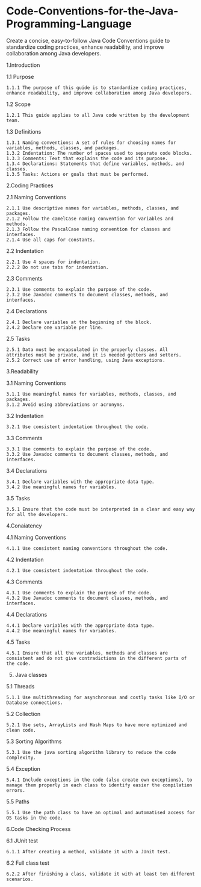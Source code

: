 # Code-Conventions-for-the-Java-Programming-Language
Create a concise, easy-to-follow Java Code Conventions guide to standardize coding practices, enhance readability, and improve collaboration among Java developers.

1.Introduction

  1.1 Purpose
  
    1.1.1 The purpose of this guide is to standardize coding practices, enhance readability, and improve collaboration among Java developers.
    
  1.2 Scope
  
    1.2.1 This guide applies to all Java code written by the development team.
    
  1.3 Definitions
  
    1.3.1 Naming conventions: A set of rules for choosing names for variables, methods, classes, and packages.
    1.3.2 Indentation: The number of spaces used to separate code blocks.
    1.3.3 Comments: Text that explains the code and its purpose.
    1.3.4 Declarations: Statements that define variables, methods, and classes.
    1.3.5 Tasks: Actions or goals that must be performed.

2.Coding Practices

  2.1 Naming Conventions
  
    2.1.1 Use descriptive names for variables, methods, classes, and packages.
    2.1.2 Follow the camelCase naming convention for variables and methods.
    2.1.3 Follow the PascalCase naming convention for classes and interfaces.
    2.1.4 Use all caps for constants.
    
  2.2 Indentation
  
    2.2.1 Use 4 spaces for indentation.
    2.2.2 Do not use tabs for indentation.
    
  2.3 Comments
  
    2.3.1 Use comments to explain the purpose of the code.
    2.3.2 Use Javadoc comments to document classes, methods, and interfaces.
    
  2.4 Declarations
  
    2.4.1 Declare variables at the beginning of the block.
    2.4.2 Declare one variable per line.
    
  2.5 Tasks
  
    2.5.1 Data must be encapsulated in the properly classes. All attributes must be private, and it is needed getters and setters.
    2.5.2 Correct use of error handling, using Java exceptions.

3.Readability

  3.1 Naming Conventions
  
    3.1.1 Use meaningful names for variables, methods, classes, and packages.
    3.1.2 Avoid using abbreviations or acronyms.
    
  3.2 Indentation
  
    3.2.1 Use consistent indentation throughout the code.
    
  3.3 Comments
  
    3.3.1 Use comments to explain the purpose of the code.
    3.3.2 Use Javadoc comments to document classes, methods, and interfaces.
    
  3.4 Declarations
  
    3.4.1 Declare variables with the appropriate data type.
    3.4.2 Use meaningful names for variables.
    
  3.5 Tasks
  
    3.5.1 Ensure that the code must be interpreted in a clear and easy way for all the developers.

4.Conaiatency

  4.1 Naming Conventions
  
    4.1.1 Use consistent naming conventions throughout the code.
    
  4.2 Indentation
  
    4.2.1 Use consistent indentation throughout the code.
    
  4.3 Comments
  
    4.3.1 Use comments to explain the purpose of the code.
    4.3.2 Use Javadoc comments to document classes, methods, and interfaces.
    
  4.4 Declarations
  
    4.4.1 Declare variables with the appropriate data type.
    4.4.2 Use meaningful names for variables.
    
  4.5 Tasks
  
    4.5.1 Ensure that all the variables, methods and classes are consistent and do not give contradictions in the different parts of the code.

5. Java classes
   
  5.1 Threads
  
    5.1.1 Use multithreading for asynchronous and costly tasks like I/O or Database connections.
    
  5.2 Collection
  
    5.2.1 Use sets, ArrayLists and Hash Maps to have more optimized and clean code.
    
  5.3 Sorting Algorithms
  
    5.3.1 Use the java sorting algorithm library to reduce the code complexity.
    
  5.4 Exception
  
    5.4.1 Include exceptions in the code (also create own exceptions), to manage them properly in each class to identify easier the compilation errors.
    
  5.5 Paths
  
    5.5.1 Use the path class to have an optimal and automatised access for OS tasks in the code.

6.Code Checking Process

  6.1 JUnit test
  
    6.1.1 After creating a method, validate it with a JUnit test.
    
  6.2 Full class test
  
    6.2.2 After finishing a class, validate it with at least ten different scenarios.

